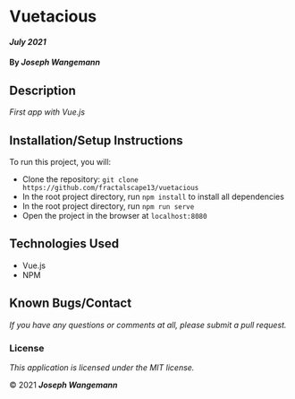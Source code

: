 # Vuetacious

#### _July 2021_
#### By _**Joseph Wangemann**_

## Description
_First app with Vue.js_

## Installation/Setup Instructions
To run this project, you will:
  * Clone the repository: `git clone https://github.com/fractalscape13/vuetacious`
  * In the root project directory, run `npm install` to install all dependencies 
  * In the root project directory, run `npm run serve` 
  * Open the project in the browser at `localhost:8080`

## Technologies Used
* Vue.js
* NPM

## Known Bugs/Contact
_If you have any questions or comments at all, please submit a pull request._

### License
*This application is licensed under the MIT license.*

&copy; 2021 **_Joseph Wangemann_**